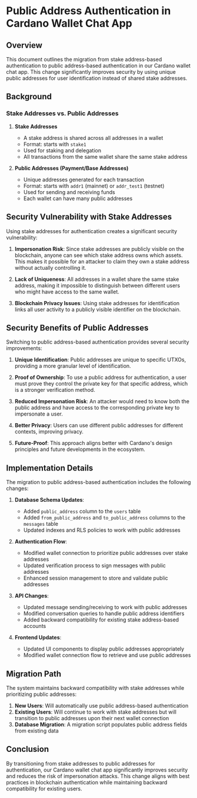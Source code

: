 # Public Address Authentication in Cardano Wallet Chat App

## Overview

This document outlines the migration from stake address-based authentication to public address-based authentication in our Cardano wallet chat app. This change significantly improves security by using unique public addresses for user identification instead of shared stake addresses.

## Background

### Stake Addresses vs. Public Addresses

1. **Stake Addresses**
   - A stake address is shared across all addresses in a wallet
   - Format: starts with `stake1`
   - Used for staking and delegation
   - All transactions from the same wallet share the same stake address

2. **Public Addresses (Payment/Base Addresses)**
   - Unique addresses generated for each transaction
   - Format: starts with `addr1` (mainnet) or `addr_test1` (testnet)
   - Used for sending and receiving funds
   - Each wallet can have many public addresses

## Security Vulnerability with Stake Addresses

Using stake addresses for authentication creates a significant security vulnerability:

1. **Impersonation Risk**: Since stake addresses are publicly visible on the blockchain, anyone can see which stake address owns which assets. This makes it possible for an attacker to claim they own a stake address without actually controlling it.

2. **Lack of Uniqueness**: All addresses in a wallet share the same stake address, making it impossible to distinguish between different users who might have access to the same wallet.

3. **Blockchain Privacy Issues**: Using stake addresses for identification links all user activity to a publicly visible identifier on the blockchain.

## Security Benefits of Public Addresses

Switching to public address-based authentication provides several security improvements:

1. **Unique Identification**: Public addresses are unique to specific UTXOs, providing a more granular level of identification.

2. **Proof of Ownership**: To use a public address for authentication, a user must prove they control the private key for that specific address, which is a stronger verification method.

3. **Reduced Impersonation Risk**: An attacker would need to know both the public address and have access to the corresponding private key to impersonate a user.

4. **Better Privacy**: Users can use different public addresses for different contexts, improving privacy.

5. **Future-Proof**: This approach aligns better with Cardano's design principles and future developments in the ecosystem.

## Implementation Details

The migration to public address-based authentication includes the following changes:

1. **Database Schema Updates**:
   - Added `public_address` column to the `users` table
   - Added `from_public_address` and `to_public_address` columns to the `messages` table
   - Updated indexes and RLS policies to work with public addresses

2. **Authentication Flow**:
   - Modified wallet connection to prioritize public addresses over stake addresses
   - Updated verification process to sign messages with public addresses
   - Enhanced session management to store and validate public addresses

3. **API Changes**:
   - Updated message sending/receiving to work with public addresses
   - Modified conversation queries to handle public address identifiers
   - Added backward compatibility for existing stake address-based accounts

4. **Frontend Updates**:
   - Updated UI components to display public addresses appropriately
   - Modified wallet connection flow to retrieve and use public addresses

## Migration Path

The system maintains backward compatibility with stake addresses while prioritizing public addresses:

1. **New Users**: Will automatically use public address-based authentication
2. **Existing Users**: Will continue to work with stake addresses but will transition to public addresses upon their next wallet connection
3. **Database Migration**: A migration script populates public address fields from existing data

## Conclusion

By transitioning from stake addresses to public addresses for authentication, our Cardano wallet chat app significantly improves security and reduces the risk of impersonation attacks. This change aligns with best practices in blockchain authentication while maintaining backward compatibility for existing users.